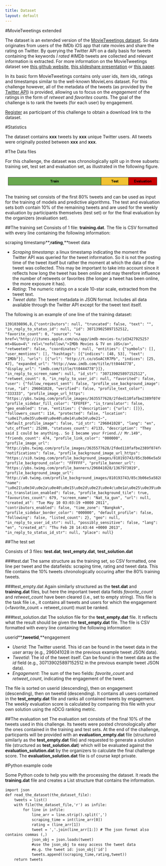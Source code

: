 ```yaml
---
title: Dataset
layout: default
---
```

#MovieTweetings extended

The dataset is an extended version of the [MovieTweetings dataset](https://github.com/sidooms/MovieTweetings). So data originates from users of the IMDb iOS app that rate movies and share the rating on Twitter. By querying the Twitter API on a daily basis for tweets containing the keywords *I rated #IMDb* tweets are collected and relevant information is extracted. For more information on the MovieTweetings dataset see [this github website](https://github.com/sidooms/MovieTweetings), [this slideshare presentation](http://www.slideshare.net/simondooms/movie-tweetings-a-movie-rating-dataset-collected-from-twitter) or [this paper](http://crowdrec2013.noahlab.com.hk/papers/crowdrec2013_Dooms.pdf).

In its basic form MovieTweetings contains only user ids, item ids, ratings and timestamps similar to the well-known MovieLens dataset. For this challenge however, all of the metadata of the tweets (as provided by the [Twitter API](https://dev.twitter.com/docs/api/1.1/get/statuses/show/%3Aid)) is provided, allowing us to focus on the *engagement* of the ratings in the form of *retweet* and *favorites* counts. The goal of the challenge is to rank the tweets (for each user) by engagement. 

[Register](...) as participant of this challenge to obtain a download link to the dataset. 

#Statistics

The dataset contains **xxx** tweets by **xxx** unique Twitter users. All tweets were originally posted between **xxx** and **xxx**.

#The Data files

For this challenge, the dataset was chronologically split up in three subsets: training set, test set and evaluation set, as illustrated in the following figure.

![Dataset split in train, test, and evaluation set](../img/dataset_split.png)

The training set consists of the first 80% tweets and can be used as input for the training of models and predictive algorithms. The test and evaluation sets both contain 10% of the remaining tweets and are used for the weekly evaluation by participants themselves (test set) or for the final evaluation by the organizers (evaluation set).

##The training set
Consists of 1 file: **training.dat**. The file is CSV formatted with every line containing the following information:

scraping timestamp**,**rating**,**tweet data

- *Scraping timestamp*: a linux timestamp indicating the moment the Twitter API was queried for the tweet information. So it is not the posting time of the tweet itself but rather the moment at which the data of the tweet was collected. This may be important to take into account since it reflects how long the tweet has been *online* and may therefore influence the number of retweets or favorites (the longer a tweet has been online, the more exposure it has).
- *Rating*: The numeric rating on a scale 10-star scale, extracted from the tweet text.
- *Tweet data*: The tweet metadata in JSON format. Includes all data available through the Twitter API except for the tweet text itself. 

The following is an example of one line of the training dataset:

    1391030896,8,{"contributors": null, "truncated": false, "text": "", "in_reply_to_status_id": null, "id": 307139025897152512, "favorite_count": 0, "source": "<a href=\"http://itunes.apple.com/us/app/imdb-movies-tv/id342792525?mt=8&uo=4\" rel=\"nofollow\">IMDb Movies & TV on iOS</a>", "retweeted": false, "coordinates": null, "entities": {"symbols": [], "user_mentions": [], "hashtags": [{"indices": [48, 53], "text": "IMDb"}], "urls": [{"url": "http://t.co/oSoACtR7Pb", "indices": [25, 47], "expanded_url": "http://www.imdb.com/title/tt0444778", "display_url": "imdb.com/title/tt0444778"}]}, "in_reply_to_screen_name": null, "id_str": "307139025897152512", "retweet_count": 0, "in_reply_to_user_id": null, "favorited": false, "user": {"follow_request_sent": false, "profile_use_background_image": true, "id": 296041028, "verified": false, "profile_text_color": "333333", "profile_image_url_https": "https://pbs.twimg.com/profile_images/3635577628/2fded110fafbe2389f074fc50831a59e_normal.jpeg", "profile_sidebar_fill_color": "EFEFEF", "is_translator": false, "geo_enabled": true, "entities": {"description": {"urls": []}}, "followers_count": 114, "protected": false, "location": "\u0e17\u0e35\u0e48\u0e40\u0e14\u0e34\u0e21~", "default_profile_image": false, "id_str": "296041028", "lang": "en", "utc_offset": 25200, "statuses_count": 47133, "description": "They said I could be anything.. So I became your Friend.// Mr.149", "friends_count": 474, "profile_link_color": "000000", "profile_image_url": "http://pbs.twimg.com/profile_images/3635577628/2fded110fafbe2389f074fc50831a59e_normal.jpeg", "notifications": false, "profile_background_image_url_https": "https://si0.twimg.com/profile_background_images/810193743/85c3b06e5a58288065117440931884a3.jpeg", "profile_background_color": "FFFFFF", "profile_banner_url": "https://pbs.twimg.com/profile_banners/296041028/1367973819", "profile_background_image_url": "http://a0.twimg.com/profile_background_images/810193743/85c3b06e5a58288065117440931884a3.jpeg", "name": "\u0e21\u0e34\u0e2a\u0e40\u0e15\u0e2d\u0e23\u0e4c\u0e1a\u0e25\u0e39\u0e02\u0e2d\u0e1a\u0e32\u0e22\u0e2a\u0e4c\u2667", "is_translation_enabled": false, "profile_background_tile": true, "favourites_count": 679, "screen_name": "Nat_ta_gun", "url": null, "created_at": "Tue May 10 03:03:19 +0000 2011", "contributors_enabled": false, "time_zone": "Bangkok", "profile_sidebar_border_color": "000000", "default_profile": false, "following": false, "listed_count": 2}, "geo": null, "in_reply_to_user_id_str": null, "possibly_sensitive": false, "lang": "en", "created_at": "Thu Feb 28 14:43:44 +0000 2013", "in_reply_to_status_id_str": null, "place": null}

##The test set

Consists of 3 files: **test.dat**, **test_empty.dat**, **test_solution.dat**

###test.dat
The same structure as the training set, so CSV formatted, one line per tweet and the datafields: scraping time, rating and tweet data. This file contains the 10% tweets chronologically occuring after the 80% training tweets. 

###test_empty.dat
Again similarly structured as the **test.dat** and **training.dat** files, but here the important tweet data fields *favorite_count* and *retweet_count* have been cleared (i.e., set to empty string). This file is the task file i.e., it contains all tweets and users for which the engagement (=favorite\_count \+ retweet\_count) must be ranked.


###test_solution.dat
The solution file for the **test_empty.dat** file. It reflects what the result should be given the **test_empty.dat** file. The file is CSV formatted with every line containing the following information:

userid**,**tweetid**,**engagement

- *Userid*: The Twitter userid. This id can be found in the tweet data in the *user* array (e.g., 296041028 in the previous example tweet JSON data).
- *Tweetid*: The id of the tweet itself. Can be found in the tweet data as the *id* field (e.g., 307139025897152512 in the previous example tweet JSON data).
- *Engagement*: The sum of the two fields: *favorite_count* and *retweet_count*, indicating the engagement of the tweet.

The file is sorted on userid (descending), then on engagement (descending), then on tweetid (descending). It contains all users contained in the **test_empty.dat** file and ranks all contained tweets by engagement. The weekly evaluation score is calculated by comparing this file with your own solution using the nDCG ranking metric.

##The evaluation set
The evaluation set consists of the final 10% of the tweets used in this challenge. Its tweets were posted chronologically after the ones contained in the training and test sets. At the end of the challenge, particpants will be provided with an **evaluation_empty.dat** file (structured similarly as the **test_empty.dat** file) and requested to generate a solution file (structured as **test_solution.dat**) which will be evaluated against the **evaluation_solution.dat** by the organizers to calculate the final challenge score. The **evaluation_solution.dat** file is of course kept private.

#Python example code

Some Python code to help you with the processing the dataset. It reads the **training.dat** file and creates a List structure that contains the information.


    import json
    def read_the_dataset(the_dataset_file):
        tweets = list()
        with file(the_dataset_file,'r') as infile:
            for line in infile:
                line_arr = line.strip().split(',')
                scraping_time = int(line_arr[0])
                rating = (line_arr[1])
                tweet = ','.join(line_arr[1:]) # The json format also contains commas (,)
                json_obj = json.loads(tweet)
                #use the json_obj to easy access the tweet data
                #e.g. the tweet id: json_obj['id']
                tweets.append((scraping_time,rating,tweet))
        return tweets

